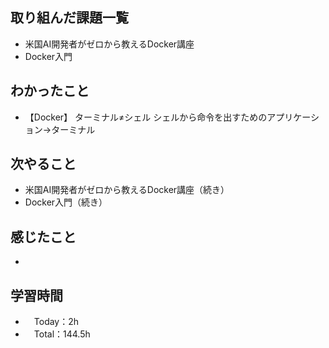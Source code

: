 ## 取り組んだ課題一覧
- 米国AI開発者がゼロから教えるDocker講座
- Docker入門

## わかったこと
- 【Docker】
  ターミナル≠シェル シェルから命令を出すためのアプリケーション→ターミナル
    
## 次やること
- 米国AI開発者がゼロから教えるDocker講座（続き）
- Docker入門（続き）

## 感じたこと
- 

## 学習時間
- 　Today：2h
- 　Total：144.5h
